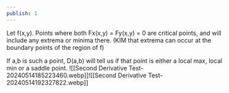 ```yaml
---
publish: 1
---
```


Let f(x,y). Points where both Fx(x,y) = Fy(x,y) = 0 are critical points, and will include any extrema or minima there. (KIM that extrema can occur at the boundary points of the region of f) 

If a,b is such a point, D(a,b) will tell us if that point is either a local max, local min or a saddle point. 
![[Second Derivative Test-20240514185223460.webp]]![[Second Derivative Test-20240514192327822.webp]]
